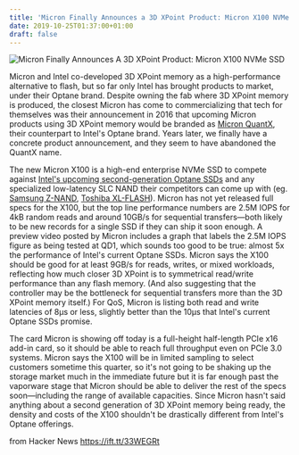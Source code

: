 ```yaml
---
title: 'Micron Finally Announces a 3D XPoint Product: Micron X100 NVMe SSD'
date: 2019-10-25T01:37:00+01:00
draft: false
---
```


![](https://images.anandtech.com/doci/15029/x100-screenshot_678x452.png "Micron Finally Announces A 3D XPoint Product: Micron X100 NVMe SSD")  

Micron and Intel co-developed 3D XPoint memory as a high-performance alternative to flash, but so far only Intel has brought products to market, under their Optane brand. Despite owning the fab where 3D XPoint memory is produced, the closest Micron has come to commercializing that tech for themselves was their announcement in 2016 that upcoming Micron products using 3D XPoint memory would be branded as [Micron QuantX](https://www.anandtech.com/show/10556/micron-announces-quantx-branding-for-3d-xpoint-memory), their counterpart to Intel's Optane brand. Years later, we finally have a concrete product announcement, and they seem to have abandoned the QuantX name.

The new Micron X100 is a high-end enterprise NVMe SSD to compete against [Intel's upcoming second-generation Optane SSDs](https://www.anandtech.com/show/14903/intel-shares-new-optane-and-3d-nand-roadmap) and any specialized low-latency SLC NAND their competitors can come up with (eg. [Samsung Z-NAND](https://www.anandtech.com/show/13951/the-samsung-983-zet-znand-ssd-review), [Toshiba XL-FLASH](https://www.anandtech.com/show/14707/toshiba-launches-xlflash-3d-slc-nand)). Micron has not yet released full specs for the X100, but the top line performance numbers are 2.5M IOPS for 4kB random reads and around 10GB/s for sequential transfers—both likely to be new records for a single SSD if they can ship it soon enough. A preview video posted by Micron includes a graph that labels the 2.5M IOPS figure as being tested at QD1, which sounds too good to be true: almost 5x the performance of Intel's current Optane SSDs. Micron says the X100 should be good for at least 9GB/s for reads, writes, or mixed workloads, reflecting how much closer 3D XPoint is to symmetrical read/write performance than any flash memory. (And also suggesting that the controller may be the bottleneck for sequential transfers more than the 3D XPoint memory itself.) For QoS, Micron is listing both read and write latencies of 8µs or less, slightly better than the 10µs that Intel's current Optane SSDs promise.

The card Micron is showing off today is a full-height half-length PCIe x16 add-in card, so it should be able to reach full throughput even on PCIe 3.0 systems. Micron says the X100 will be in limited sampling to select customers sometime this quarter, so it's not going to be shaking up the storage market much in the immediate future but it is far enough past the vaporware stage that Micron should be able to deliver the rest of the specs soon—including the range of available capacities. Since Micron hasn't said anything about a second generation of 3D XPoint memory being ready, the density and costs of the X100 shouldn't be drastically different from Intel's Optane offerings.

  
  
from Hacker News https://ift.tt/33WEGRt